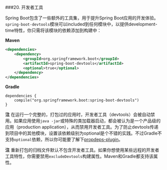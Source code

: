 ###20. 开发者工具

Spring Boot包含了一些额外的工具集，用于提升Spring Boot应用的开发体验。`spring-boot-devtools`模块可以included到任何模块中，以提供development-time特性，你只需将该模块的依赖添加到构建中：

**Maven**
```xml
<dependencies>
    <dependency>
        <groupId>org.springframework.boot</groupId>
        <artifactId>spring-boot-devtools</artifactId>
        <optional>true</optional>
    </dependency>
</dependencies>
```
**Gradle**
```properties
dependencies {
    compile("org.springframework.boot:spring-boot-devtools")
}
```
**注** 在运行一个完整的，打包过的应用时，开发者工具（devtools）会被自动禁用。如果应用使用`java -jar`或特殊的类加载器启动，都会被认为是一个产品级的应用（production application），从而禁用开发者工具。为了防止devtools传递到项目中的其他模块，设置该依赖级别为optional是个不错的实践。不过Gradle不支持`optional`依赖，所以你可能要了解下[propdeps-plugin](https://github.com/spring-projects/gradle-plugins/tree/master/propdeps-plugin)。

**注** 重新打包的归档文件默认不包含开发者工具。如果你想使用某些远程的开发者工具特性，你需要禁用`excludeDevtools`构建属性。Maven和Gradle都支持该属性。
